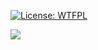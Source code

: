 [![License: WTFPL](https://img.shields.io/badge/License-WTFPL-brightgreen.svg)](http://www.wtfpl.net/about/)

![](https://github.com/shuta13/shuta13/blob/media/top-gif/assets/png/shinen.png)
